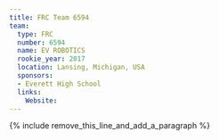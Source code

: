 ```yaml
---
title: FRC Team 6594
team:
  type: FRC
  number: 6594
  name: EV ROBOTICS
  rookie_year: 2017
  location: Lansing, Michigan, USA
  sponsors:
  - Everett High School
  links:
    Website:
---
```


{% include remove_this_line_and_add_a_paragraph %}